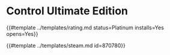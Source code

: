 # Control Ultimate Edition
<!-- script:Aliases [
    "Control"
] -->

{{#template ../templates/rating.md status=Platinum installs=Yes opens=Yes}}

{{#template ../templates/steam.md id=870780}}
